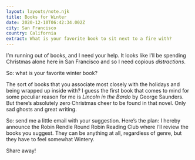 ```yaml
---
layout: layouts/note.njk
title: Books for Winter
date: 2020-12-10T06:42:34.002Z
city: San Francisco
country: California
extract: What is your favorite book to sit next to a fire with?
---
```


I’m running out of books, and I need your help. It looks like I’ll be spending Christmas alone here in San Francisco and so I need copious _distractions_.

So: what is your favorite winter book?

The sort of books that you associate most closely with the holidays and being wrapped up inside with? I guess the first book that comes to mind for some peculiar reason for me is _Lincoln in the Bardo_ by George Saunders. But there’s absolutely zero Christmas cheer to be found in that novel. Only sad ghosts and great writing.

So: send me a little email with your suggestion. Here’s the plan: I hereby announce the Robin Rendle Round Robin Reading Club where I’ll review the books you suggest. They can be anything at all, regardless of genre, but they have to feel somewhat Wintery.

Share away!
